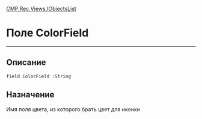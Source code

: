 ﻿---
Link: CMP.Rec.Views.IObjectsList.@ColorField
---

<!---  Навигация
[Имя проекта](#) :
-->
[CMP.Rec.Views.IObjectsList](Default)

# Поле ColorField
---

## Описание

    field ColorField :String

<!--
## Аргументы{#Args}

### Аргумент1

Описание аргумента 1
-->

## Назначение

Имя поля цвета, из которого брать цвет для иконки

<!--
## Пример

    ColorField...
-->

